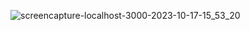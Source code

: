 ![screencapture-localhost-3000-2023-10-17-15_53_20](https://github.com/KomalR2003/Todo_LIst/assets/138985585/ae87a18a-87b7-4813-9ed2-e6d28b1e1e53)
